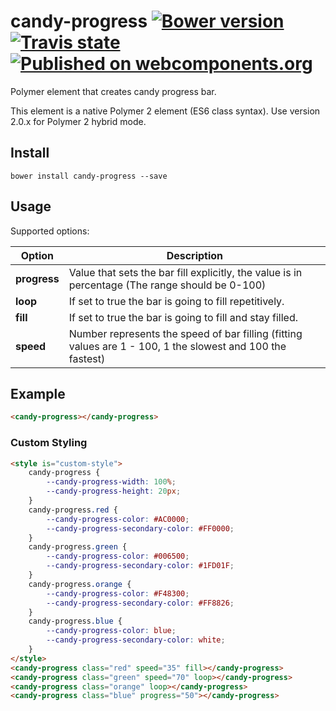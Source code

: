 # candy-progress  [![Bower version](https://badge.fury.io/bo/candy-progress.svg)](http://badge.fury.io/bo/candy-progress) [![Travis state](https://travis-ci.org/Collaborne/candy-progress.svg?branch=master)](https://travis-ci.org/Collaborne/candy-progress) [![Published on webcomponents.org](https://img.shields.io/badge/webcomponents.org-published-blue.svg)](https://www.webcomponents.org/element/Collaborne/candy-progress)

Polymer element that creates candy progress bar.

This element is a native Polymer 2 element (ES6 class syntax). Use version 2.0.x for Polymer 2 hybrid mode.

## Install

`bower install candy-progress --save`

## Usage

Supported options:

| Option            | Description                                                                                                             |
| ----------------- | ----------------------------------------------------------------------------------------------------------------------- |
| **progress**      | Value that sets the bar fill explicitly, the value is in percentage (The range should be 0-100)                |
| **loop**          | If set to true the bar is going to fill repetitively.                                                        |
| **fill**          | If set to true the bar is going to fill and stay filled.                                                      |
| **speed**         | Number represents the speed of bar filling (fitting values are 1 - 100, 1 the slowest and 100 the fastest) |

## Example

<!--
```
<custom-element-demo>
  <template>
    <link rel="import" href="candy-progress.html">
    <next-code-block></next-code-block>
  </template>
</custom-element-demo>
```
-->

```html
<candy-progress></candy-progress>
```

### Custom Styling

<!--
```
<custom-element-demo>
  <template>
    <link rel="import" href="candy-progress.html">
    <next-code-block></next-code-block>
  </template>
</custom-element-demo>
```
-->

```html
<style is="custom-style">
    candy-progress {
        --candy-progress-width: 100%;
        --candy-progress-height: 20px;
    }
    candy-progress.red {
        --candy-progress-color: #AC0000;
        --candy-progress-secondary-color: #FF0000;
    }
    candy-progress.green {
        --candy-progress-color: #006500;
        --candy-progress-secondary-color: #1FD01F;
    }
    candy-progress.orange {
        --candy-progress-color: #F48300;
        --candy-progress-secondary-color: #FF8826;
    }
    candy-progress.blue {
        --candy-progress-color: blue;
        --candy-progress-secondary-color: white;
    }
</style>
<candy-progress class="red" speed="35" fill></candy-progress>
<candy-progress class="green" speed="70" loop></candy-progress>
<candy-progress class="orange" loop></candy-progress>
<candy-progress class="blue" progress="50"></candy-progress>
```
